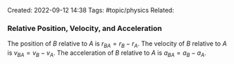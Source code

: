 Created: 2022-09-12 14:38
Tags: #topic/physics 
Related:

### Relative Position, Velocity, and Acceleration
The position of $B$ relative to $A$ is $r_{BA} = r_B - r_A$.
The velocity of $B$ relative to $A$ is $v_{BA} = v_B - v_A$.
The acceleration of $B$ relative to $A$ is $a_{BA} = a_B - a_A$.
